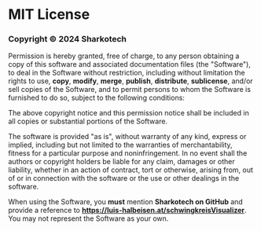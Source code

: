 # MIT License

### Copyright © 2024 Sharkotech

Permission is hereby granted, free of charge, to any person obtaining a copy
of this software and associated documentation files (the "Software"), to deal
in the Software without restriction, including without limitation the rights
to use, **copy**, **modify**, **merge**, **publish**, **distribute**, **sublicense**, and/or sell
copies of the Software, and to permit persons to whom the Software is
furnished to do so, subject to the following conditions:

The above copyright notice and this permission notice shall be included in all
copies or substantial portions of the Software.

The software is provided "as is", without warranty of any kind, express or
implied, including but not limited to the warranties of merchantability,
fitness for a particular purpose and noninfringement. In no event shall the
authors or copyright holders be liable for any claim, damages or other
liability, whether in an action of contract, tort or otherwise, arising from,
out of or in connection with the software or the use or other dealings in the
software.

When using the Software, you **must** mention **Sharkotech on GitHub** and provide a reference to **https://luis-halbeisen.at/schwingkreisVisualizer**. You may not represent the Software as your own.
